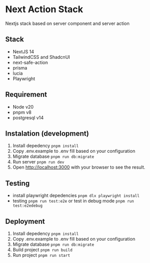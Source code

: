 # Next Action Stack
Nextjs stack based on server component and server action

## Stack
- NextJS 14
- TailwindCSS and ShadcnUI
- next-safe-action
- prisma
- lucia
- Playwright

## Requirement
- Node v20
- pnpm v8
- postgresql v14

## Instalation (development)
1. Install depedency `pnpm install`
1. Copy .env.example to .env fill based on your configuration
1. Migrate database `pnpm run db:migrate`
1. Run server `pnpm run dev`
1. Open [http://localhost:3000](http://localhost:3000) with your browser to see the result.

## Testing
- install playwright depedencies `pnpm dlx playwright install`
- testing `pnpm run test:e2e` or test in debug mode `pnpm run test:e2edebug`

## Deployment
1. Install depedency `pnpm install`
1. Copy .env.example to .env fill based on your configuration
1. Migrate database `pnpm run db:migrate`
1. Build project `pnpm run build`
1. Run project `pnpm run start`

